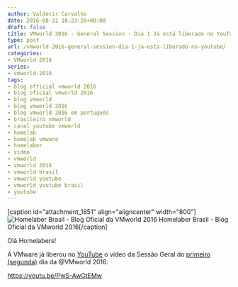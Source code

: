 ```yaml
---
author: Valdecir Carvalho
date: 2016-08-31 18:23:28+00:00
draft: false
title: VMworld 2016 - General Session - Dia 1 Já está liberado no YouTube
type: post
url: /vmworld-2016-general-session-dia-1-ja-esta-liberado-no-youtube/
categories:
- VMworld 2016
series:
- vmworld-2016
tags:
- blog official vmworld 2016
- blog oficial vmworld 2016
- blog vmworld
- blog vmworld 2016
- blog vmworld 2016 em português
- brasileiro vmworld
- canal youtube vmworld
- homelab
- homelab vmware
- homelaber
- video
- vmworld
- vmworld 2016
- vmworld brasil
- vmworld youtube
- vmworld youtube brasil
- youtube
---
```


[caption id="attachment_1851" align="aligncenter" width="800"]![Homelaber Brasil - Blog Oficial da VMworld 2016](/imagens/2016/08/vmworld-2016-official-blogger-banner-long.png)
Homelaber Brasil - Blog Oficial da VMworld 2016[/caption]

Olá Homelabers!

A VMware já liberou no [YouTube](https://www.youtube.com/channel/UCaC9l9CYIEazFB5-pWfCNKw) o video da Sessão Geral do [primeiro (segunda)](http://homelaber.com.br/vmworld-2016-sessao-de-abertura/) dia da @VMworld 2016.

<!-- more -->

https://youtu.be/PwS-AwGtEMw
